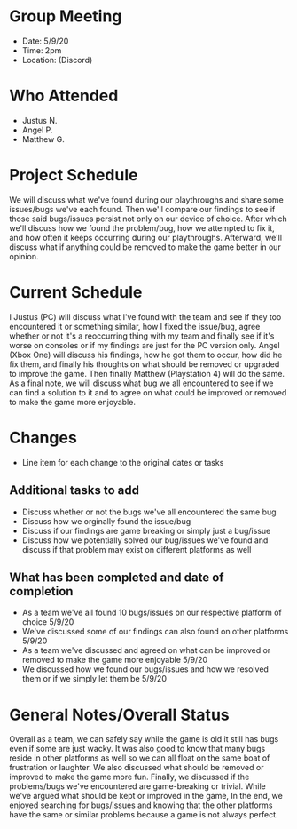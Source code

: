 # Group Meeting

* Date: 5/9/20
* Time: 2pm
* Location: (Discord)

# Who Attended
* Justus N.
* Angel P. 
* Matthew G.

# Project Schedule

We will discuss what we've found during our playthroughs and share some issues/bugs we've each found. Then we'll compare our findings to see if those said bugs/issues persist not only on our device of choice. After which we'll discuss how we found the problem/bug, how we attempted to fix it, and how often it keeps occurring during our playthroughs. Afterward, we'll discuss what if anything could be removed to make the game better in our opinion.

# Current Schedule

I Justus (PC) will discuss what I've found with the team and see if they too encountered it or something similar, how I fixed the issue/bug, agree whether or not it's a reoccurring thing with my team and finally see if it's worse on consoles or if my findings are just for the PC version only. Angel (Xbox One) will discuss his findings, how he got them to occur, how did he fix them, and finally his thoughts on what should be removed or upgraded to improve the game. Then finally Matthew (Playstation 4) will do the same. As a final note, we will discuss what bug we all encountered to see if we can find a solution to it and to agree on what could be improved or removed to make the game more enjoyable. 

# Changes

* Line item for each change to the original dates or tasks

## Additional tasks to add

- Discuss whether or not the bugs we've all encountered the same bug
- Discuss how we orginally found the issue/bug
- Discuss if our findings are game breaking or simply just a bug/issue
- Discuss how we potentially solved our bug/issues we've found and discuss if that problem may exist on different platforms as well

## What has been completed and date of completion

* As a team we've all found 10 bugs/issues on our respective platform of choice 5/9/20
* We've discussed some of our findings can also found on other platforms 5/9/20
* As a team we've discussed and agreed on what can be improved or removed to make the game more enjoyable 5/9/20
* We discussed how we found our bugs/issues and how we resolved them or if we simply let them be 5/9/20

# General Notes/Overall Status

Overall as a team, we can safely say while the game is old it still has bugs even if some are just wacky. It was also good to know that many bugs reside in other platforms as well so we can all float on the same boat of frustration or laughter. We also discussed what should be removed or improved to make the game more fun. Finally, we discussed if the problems/bugs we've encountered are game-breaking or trivial. While we've argued what should be kept or improved in the game, In the end, we enjoyed searching for bugs/issues and knowing that the other platforms have the same or similar problems because a game is not always perfect. 
